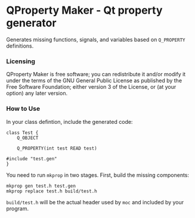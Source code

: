 QProperty Maker - Qt property generator
================================

Generates missing functions, signals, and variables based on `Q_PROPERTY` definitions.

### Licensing ###

QProperty Maker is free software; you can redistribute it and/or modify it under the terms of the GNU General Public License as published by the Free Software Foundation; either version 3 of the License, or (at your option) any later version.

### How to Use ###

In your class defintion, include the generated code:

    class Test {
        Q_OBJECT

        Q_PROPERTY(int test READ test)
    
    #include "test.gen"
    }

You need to run `mkprop` in two stages. First, build the missing components:

    mkprop gen test.h test.gen
    mkprop replace test.h build/test.h

`build/test.h` will be the actual header used by `moc` and included by your program.
